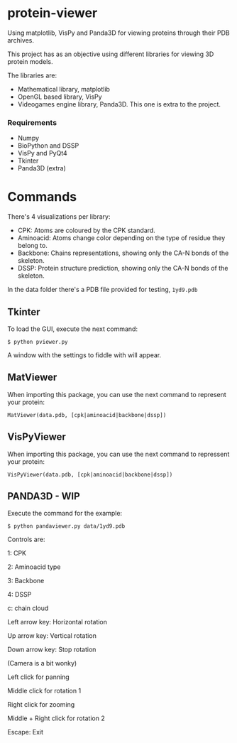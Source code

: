 # protein-viewer
Using matplotlib, VisPy and Panda3D for viewing proteins through their PDB archives.

This project has as an objective using different libraries for viewing 3D protein models.

The libraries are:

* Mathematical library, matplotlib
* OpenGL based library, VisPy
* Videogames engine library, Panda3D. This one is extra to the project.

### Requirements
* Numpy
* BioPython and DSSP
* VisPy and PyQt4
* Tkinter
* Panda3D (extra)

# Commands
There's 4 visualizations per library:

* CPK: Atoms are coloured by the CPK standard.
* Aminoacid: Atoms change color depending on the type of residue they belong to.
* Backbone: Chains representations, showing only the CA-N bonds of the skeleton.
* DSSP: Protein structure prediction, showing only the CA-N bonds of the skeleton.

In the data folder there's a PDB file provided for testing, `1yd9.pdb`

## Tkinter
To load the GUI, execute the next command:

```
$ python pviewer.py
```

A window with the settings to fiddle with will appear.

## MatViewer
When importing this package, you can use the next command to represent your protein:

```
MatViewer(data.pdb, [cpk|aminoacid|backbone|dssp])
``` 

## VisPyViewer
When importing this package, you can use the next command to repressent your protein:

```
VisPyViewer(data.pdb, [cpk|aminoacid|backbone|dssp])
```

## PANDA3D - WIP
Execute the command for the example: 

```
$ python pandaviewer.py data/1yd9.pdb
```

Controls are:

1: CPK

2: Aminoacid type

3: Backbone

4: DSSP

c: chain cloud

Left arrow key: Horizontal rotation

Up arrow key: Vertical rotation

Down arrow key: Stop rotation


(Camera is a bit wonky)

Left click for panning

Middle click for rotation 1

Right click for zooming

Middle + Right click for rotation 2

Escape: Exit
